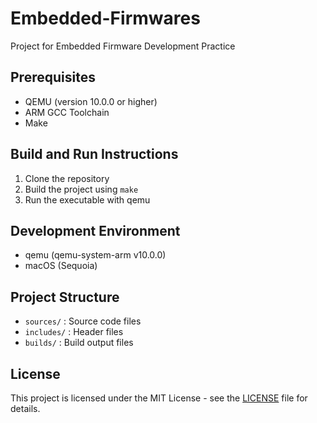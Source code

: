 # Embedded-Firmwares
Project for Embedded Firmware Development Practice

## Prerequisites
- QEMU (version 10.0.0 or higher)
- ARM GCC Toolchain
- Make

## Build and Run Instructions
1. Clone the repository
2. Build the project using `make`
3. Run the executable with qemu 

## Development Environment
* qemu (qemu-system-arm v10.0.0)
* macOS (Sequoia)

## Project Structure
- `sources/` : Source code files
- `includes/` : Header files
- `builds/` : Build output files

## License
This project is licensed under the MIT License - see the [LICENSE](LICENSE) file for details.
